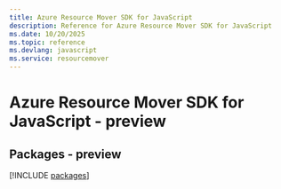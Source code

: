 ```yaml
---
title: Azure Resource Mover SDK for JavaScript
description: Reference for Azure Resource Mover SDK for JavaScript
ms.date: 10/20/2025
ms.topic: reference
ms.devlang: javascript
ms.service: resourcemover
---
```

# Azure Resource Mover SDK for JavaScript - preview
## Packages - preview
[!INCLUDE [packages](resource-mover-index.md)]
